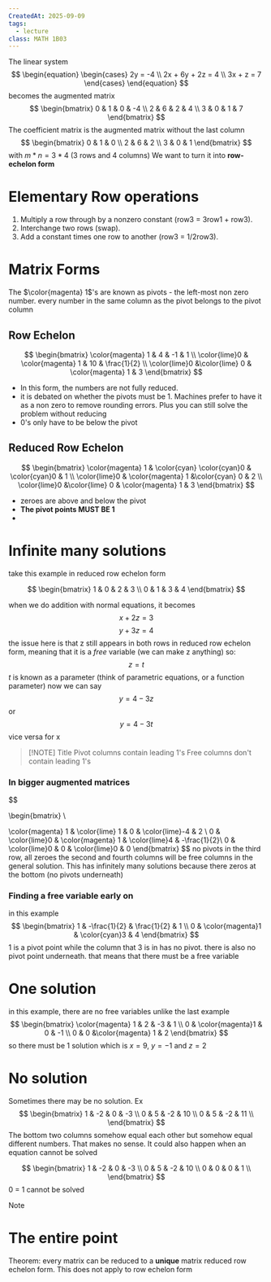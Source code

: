 ```yaml
---
CreatedAt: 2025-09-09
tags:
  - lecture
class: MATH 1B03
---
```

The linear system
$$
\begin{equation}
\begin{cases}
2y = -4 \\
2x + 6y + 2z = 4 \\
3x + z = 7
\end{cases}
\end{equation}
$$
becomes the augmented matrix
$$
\begin{bmatrix}
0 & 1 & 0 & -4 \\
2 & 6 & 2 & 4 \\
3 & 0 & 1 & 7
\end{bmatrix}
$$
The coefficient matrix is the augmented matrix without the last column
$$
\begin{bmatrix}
0 & 1 & 0  \\
2 & 6 & 2  \\
3 & 0 & 1 
\end{bmatrix}
$$
with $m*n = 3 * 4$ (3 rows and 4 columns)
We want to turn it into **row-echelon form** 


# Elementary Row operations
1. Multiply a row through by a nonzero constant (row3 = 3row1 + row3).
2. Interchange two rows (swap).
3. Add a constant times one row to another (row3 = 1/2row3).


# Matrix Forms
The $\color{magenta} 1$'s are known as pivots - the left-most non zero number. every number in the same column as the pivot belongs to the pivot column
## Row Echelon

$$
\begin{bmatrix}
\color{magenta} 1 & 4 & -1 & 1 \\
\color{lime}0 & \color{magenta} 1 & 10 & \frac{1}{2} \\
\color{lime}0 &\color{lime} 0 & \color{magenta} 1 & 3
\end{bmatrix}
$$
- In this form, the numbers are not fully reduced. 
- it is debated on whether the pivots must be 1. Machines prefer to have it as a non zero to remove rounding errors. Plus you can still solve the problem without reducing
- 0's only have to be below the pivot
## Reduced Row Echelon
$$
\begin{bmatrix}
\color{magenta} 1 & \color{cyan} \color{cyan}0 & \color{cyan}0 & 1 \\
\color{lime}0 & \color{magenta} 1 &\color{cyan} 0 & 2 \\
\color{lime}0 &\color{lime} 0 & \color{magenta} 1 & 3
\end{bmatrix}
$$
- zeroes are above and below the pivot
- **The pivot points MUST BE 1**
- 

# Infinite many solutions
take this example in reduced row echelon form

$$
\begin{bmatrix}
1 & 0 & 2 & 3 \\
0 & 1 & 3 & 4
\end{bmatrix}
$$

when we do addition with normal equations, it becomes
$$x + 2z = 3$$
$$y + 3z = 4$$
the issue here is that z still appears in both rows in reduced row echelon form, meaning that it is a *free* variable (we can make z anything) so:
$$z = t$$ $t$ is known as a parameter (think of parametric equations, or a function parameter)
now we can say $$y = 4-3z$$ or $$y = 4-3t$$
vice versa for x

> [!NOTE] Title
> Pivot columns contain leading 1's
> Free columns don't contain leading 1's

### In bigger augmented matrices
$$

\begin{bmatrix} \\

\color{magenta} 1 & \color{lime}  1 & 0 & \color{lime}-4 & 2 \\
0 & \color{lime}0 & \color{magenta}  1 & \color{lime}4  & -\frac{1}{2}\\
0 & \color{lime}0 & 0 & \color{lime}0 & 0
\end{bmatrix}
$$
no pivots in the third row, all zeroes
the second and fourth columns will be free columns in the general solution. This has infinitely many solutions because there zeros at the bottom (no pivots underneath)

### Finding a free variable early on
in this example
$$
\begin{bmatrix}
1 & -\frac{1}{2} & \frac{1}{2} & 1  \\
0  & \color{magenta}1 & \color{cyan}3 & 4
\end{bmatrix}
$$
1 is a pivot point while the column that 3 is in has no pivot. there is also no pivot point underneath. that means that there must be a free variable

# One solution
in this example, there are no free variables unlike the last example
$$
\begin{bmatrix}
\color{magenta} 1 & 2 & -3 & 1 \\
0 & \color{magenta}1 & 0 & -1 \\
0 & 0 &\color{magenta} 1 & 2
\end{bmatrix}
$$
so there must be 1 solution which is $x = 9$, $y = -1$ and $z = 2$

# No solution
Sometimes there may be no solution. Ex
$$
\begin{bmatrix}
1 & -2 & 0 & -3 \\
0 & 5 & -2 & 10 \\
0 & 5 & -2 & 11 \\
\end{bmatrix}
$$
The bottom two columns somehow equal each other but somehow equal different numbers. That makes no sense.
It could also happen when an equation cannot be solved

$$
\begin{bmatrix}
1 & -2 & 0 & -3 \\
0 & 5 & -2 & 10 \\
0 & 0 & 0 & 1 \\
\end{bmatrix}
$$
0 = 1 cannot be solved



> [!NOTE]
> # The entire point
> Theorem: every matrix can be reduced to a **unique** matrix reduced row echelon form. This does not apply to row echelon form


